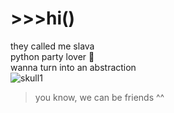 # \>>>hi()
they called me slava  
python party lover 🤍  
wanna turn into an abstraction  
![skull1](https://user-images.githubusercontent.com/73784126/120067882-930a2b80-c086-11eb-8124-e081043e270f.gif)
>you know, we can be friends ^^

